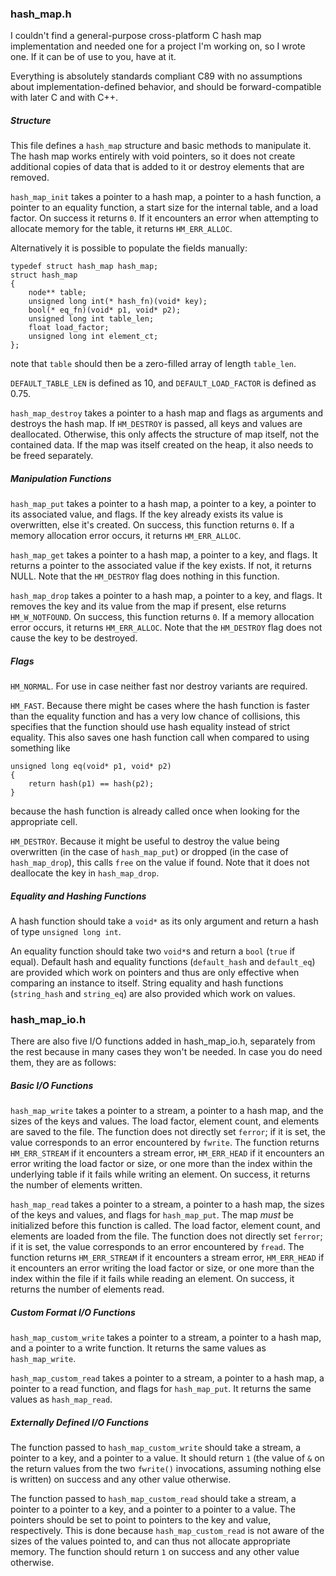 ### hash\_map.h

I couldn't find a general-purpose cross-platform C hash map implementation and needed one for a project I'm working on, so I wrote one. If it can be of use to you, have at it.

Everything is absolutely standards compliant C89 with no assumptions about implementation-defined behavior, and should be forward-compatible with later C and with C++.

##### Structure

This file defines a `hash_map` structure and basic methods to manipulate it. The hash map works entirely with void pointers, so it does not create additional copies of data that is added to it or destroy elements that are removed.

`hash_map_init` takes a pointer to a hash map, a pointer to a hash function, a pointer to an equality function, a start size for the internal table, and a load factor. On success it returns `0`. If it encounters an error when attempting to allocate memory for the table, it returns `HM_ERR_ALLOC`.

Alternatively it is possible to populate the fields manually:

	typedef struct hash_map hash_map;
	struct hash_map
	{
		node** table;
		unsigned long int(* hash_fn)(void* key);
		bool(* eq_fn)(void* p1, void* p2);
		unsigned long int table_len;
		float load_factor;
		unsigned long int element_ct;
	};

note that `table` should then be a zero-filled array of length `table_len`.

`DEFAULT_TABLE_LEN` is defined as 10, and `DEFAULT_LOAD_FACTOR` is defined as 0.75.

`hash_map_destroy` takes a pointer to a hash map and flags as arguments and destroys the hash map. If `HM_DESTROY` is passed, all keys and values are deallocated. Otherwise, this only affects the structure of map itself, not the contained data. If the map was itself created on the heap, it also needs to be freed separately.

##### Manipulation Functions

`hash_map_put` takes a pointer to a hash map, a pointer to a key, a pointer to its associated value, and flags. If the key already exists its value is overwritten, else it's created. On success, this function returns `0`. If a memory allocation error occurs, it returns `HM_ERR_ALLOC`.

`hash_map_get` takes a pointer to a hash map, a pointer to a key, and flags. It returns a pointer to the associated value if the key exists. If not, it returns NULL. Note that the `HM_DESTROY` flag does nothing in this function.

`hash_map_drop` takes a pointer to a hash map, a pointer to a key, and flags. It removes the key and its value from the map if present, else returns `HM_W_NOTFOUND`. On success, this function returns `0`. If a memory allocation error occurs, it returns `HM_ERR_ALLOC`. Note that the `HM_DESTROY` flag does not cause the key to be destroyed.

##### Flags

`HM_NORMAL`. For use in case neither fast nor destroy variants are required.

`HM_FAST`. Because there might be cases where the hash function is faster than the equality function and has a very low chance of collisions, this specifies that the function should use hash equality instead of strict equality. This also saves one hash function call when compared to using something like

	unsigned long eq(void* p1, void* p2)
	{
		return hash(p1) == hash(p2);
	}

because the hash function is already called once when looking for the appropriate cell.

`HM_DESTROY`. Because it might be useful to destroy the value being overwritten (in the case of `hash_map_put`) or dropped (in the case of `hash_map_drop`), this calls `free` on the value if found. Note that it does not deallocate the key in `hash_map_drop`.

##### Equality and Hashing Functions

A hash function should take a `void*` as its only argument and return a hash of type `unsigned long int`.

An equality function should take two `void*`s and return a `bool` (`true` if equal). Default hash and equality functions (`default_hash` and `default_eq`) are provided which work on pointers and thus are only effective when comparing an instance to itself. String equality and hash functions (`string_hash` and `string_eq`) are also provided which work on values.

### hash\_map\_io.h

There are also five I/O functions added in hash\_map\_io.h, separately from the rest because in many cases they won't be needed. In case you do need them, they are as follows:

##### Basic I/O Functions

`hash_map_write` takes a pointer to a stream, a pointer to a hash map, and the sizes of the keys and values. The load factor, element count, and elements are saved to the file. The function does not directly set `ferror`; if it is set, the value corresponds to an error encountered by `fwrite`. The function returns `HM_ERR_STREAM` if it encounters a stream error, `HM_ERR_HEAD` if it encounters an error writing the load factor or size, or one more than the index within the underlying table if it fails while writing an element. On success, it returns the number of elements written.

`hash_map_read` takes a pointer to a stream, a pointer to a hash map, the sizes of the keys and values, and flags for `hash_map_put`. The map *must* be initialized before this function is called. The load factor, element count, and elements are loaded from the file. The function does not directly set `ferror`; if it is set, the value corresponds to an error encountered by `fread`. The function returns `HM_ERR_STREAM` if it encounters a stream error, `HM_ERR_HEAD` if it encounters an error writing the load factor or size, or one more than the index within the file if it fails while reading an element. On success, it returns the number of elements read.

##### Custom Format I/O Functions

`hash_map_custom_write` takes a pointer to a stream, a pointer to a hash map, and a pointer to a write function. It returns the same values as `hash_map_write`.

`hash_map_custom_read` takes a pointer to a stream, a pointer to a hash map, a pointer to a read function, and flags for `hash_map_put`. It returns the same values as `hash_map_read`.

##### Externally Defined I/O Functions

The function passed to `hash_map_custom_write` should take a stream, a pointer to a key, and a pointer to a value. It should return `1` (the value of `&` on the return values from the two `fwrite()` invocations, assuming nothing else is written) on success and any other value otherwise.

The function passed to `hash_map_custom_read` should take a stream, a pointer to a pointer to a key, and a pointer to a pointer to a value. The pointers should be set to point to pointers to the key and value, respectively. This is done because `hash_map_custom_read` is not aware of the sizes of the values pointed to, and can thus not allocate appropriate memory. The function should return `1` on success and any other value otherwise.
